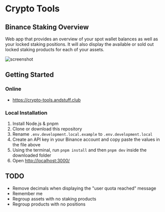 # Crypto Tools

## Binance Staking Overview

Web app that provides an overview of your spot wallet balances as well as your
locked staking positions. It will also display the available or sold out locked
staking products for each of your assets.

![screenshot](public/screenshot.png)

## Getting Started

### Online

* https://crypto-tools.andstuff.club

### Local Installation

1. Install Node.js & pnpm
2. Clone or download this repository
3. Rename `.env.development.local.example` to `.env.development.local`
4. Create an API key in your Binance account and copy paste the values in the
   file above
5. Using the terminal, run `pnpm install` and then `pnpm dev` inside the
   downloaded folder
6. Open [http://localhost:3000/](http://localhost:3000/)

## TODO

* Remove decimals when displaying the "user quota reached" message
* Remember me
* Regroup assets with no staking products
* Regroup products with no positions
